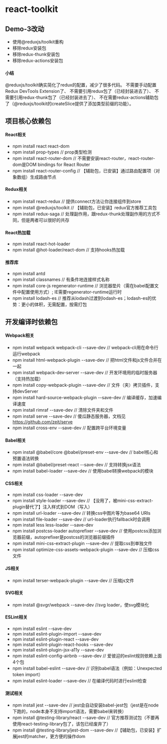 # react-toolkit

## Demo-3改动
- 使用@reduxjs/toolkit重构
- 移除redux安装包
- 移除redux-thunk安装包
- 移除redux-actions安装包
#### 小结
@reduxjs/toolkit确实简化了redux的配置，减少了很多代码。
不需要手动配置Redux DevTools Extension了、
不需要引用redux包了（已经封装进去了）、
不需要引用redux-thunk包了（已经封装进去了）、
不在需要redux-actions辅助包了（@reduxjs/toolkit的createSlice提供了添加类型前缀的功能）。

## 项目核心依赖包
#### React相关
- npm install react react-dom
- npm install prop-types // prop类型检测
- npm install react-router-dom // 不需要安装react-router，react-router-dom是DOM bindings for React Router
- npm install react-router-config // 【辅助包，已安装】通过路由配置项（对象数组）生成路由节点
#### Redux相关
- npm install react-redux // 提供connect方法让你连接组件到store
- npm install @reduxjs/toolkit // 【辅助包，已安装】redux官方推荐工具包
- npm install redux-saga // 处理副作用，跟redux-thunk处理副作用的方式不同，但是两者可以很好的共存
#### React热加载
- npm install react-hot-loader
- npm install @hot-loader/react-dom // 支持hooks热加载
#### 推荐库
- npm install antd
- npm install classnames // 有条件地连接样式名称
- npm install core-js regenerator-runtime // 浏览器垫片（需在babel配置文件中配置使用方式）; IE需要regenerator-runtime运行时
- npm install lodash-es // 推荐从lodash过渡到lodash-es；lodash-es的优势：更小的体积，无需配置，按需打包

## 开发编译时依赖包
#### Webpack相关
- npm install webpack webpack-cli --save-dev // webpack-cli用在命令行运行webpack
- npm install html-webpack-plugin --save-dev // 把html文件和js文件合并在一起
- npm install webpack-dev-server --save-dev // 开发环境用的临时服务器（支持热加载）
- npm install copy-webpack-plugin --save-dev // 文件（夹）拷贝插件，支持devServer
- npm install hard-source-webpack-plugin --save-dev // 编译缓存，加速编译速度
- npm install rimraf --save-dev // 清除文件夹和文件
- npm install serve --save-dev // 傻瓜静态服务器，文档见 https://github.com/zeit/serve
- npm install cross-env --save-dev // 配置跨平台环境变量
#### Babel相关
- npm install @babel/core @babel/preset-env --save-dev // babel核心和预置语法转换
- npm install @babel/preset-react --save-dev // 支持转换jsx语法
- npm install babel-loader --save-dev // 使用babel转换webpack的模块
#### CSS相关
- npm install css-loader --save-dev
- npm install style-loader --save-dev // 【没用了，被mini-css-extract-plugin替代了】注入样式到DOM（写入<style></style>）
- npm install url-loader --save-dev // 转换css中图片等为base64 URIs
- npm install file-loader --save-dev // url-loader执行fallback时会调用
- npm install less less-loader --save-dev
- npm install postcss-loader autoprefixer --save-dev // 使用postcss添加浏览器前缀，autoprefixer是postcss的浏览器前缀插件
- npm install mini-css-extract-plugin --save-dev // 提取css到单独文件
- npm install optimize-css-assets-webpack-plugin --save-dev // 压缩css文件
#### JS相关
- npm install terser-webpack-plugin --save-dev // 压缩js文件
#### SVG相关
- npm install @svgr/webpack --save-dev //svg loader，使svg模块化
#### ESLint相关
- npm install eslint --save-dev
- npm install eslint-plugin-import --save-dev
- npm install eslint-plugin-react --save-dev
- npm install eslint-plugin-react-hooks --save-dev
- npm install eslint-plugin-jsx-a11y --save-dev
- npm install eslint-config-airbnb --save-dev // 爱彼迎的eslint规则依赖上面4个包
- npm install babel-eslint --save-dev // 识别babel语法（例如：Unexpected token import）
- npm install eslint-loader --save-dev // 在编译代码时进行eslint检查
#### 测试相关
- npm install jest --save-dev // jest会自动安装babel-jest包（jest是在node下跑的，node本身不支持import语法，需要babel来转换）
- npm install @testing-library/react --save-dev // 官方推荐测试包（不要再使用react-testing-library包了，该包已经废弃了）
- npm install @testing-library/jest-dom --save-dev //【辅助包，已安装】扩展jest的matcher，更方便的操作dom
